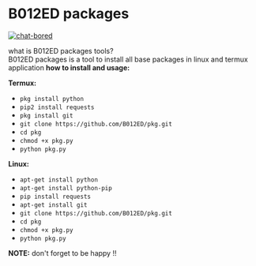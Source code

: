 # B012ED packages

[![chat-bored](https://img.shields.io/badge/endpoint?url=https://b012ed.github.io/chat-B012ED.json&style=?style=for-the-badge&logo=steam)](https://b012ed.github.io/chat.html)

what is B012ED packages tools?<br>
B012ED packages is a tool to install all base packages in linux and termux application
**how to install and usage:**

**Termux:**
* `pkg install python`
* `pip2 install requests`
* `pkg install git`
* `git clone https://github.com/B012ED/pkg.git`
* `cd pkg`
* `chmod +x pkg.py`
* `python pkg.py`

**Linux:**
* `apt-get install python`
* `apt-get install python-pip`
* `pip install requests`
* `apt-get install git`
* `git clone https://github.com/B012ED/pkg.git`
* `cd pkg`
* `chmod +x pkg.py`
* `python pkg.py`

**NOTE:** don't forget to be happy !!


